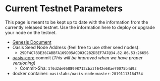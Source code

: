 # Current Testnet Parameters

This page is meant to be kept up to date with the information from the currently
released testnet. Use the information here to deploy or upgrade your node on the
testnet.

* [Genesis Document](https://github.com/oasislabs/public-testnet-artifacts/releases/download/2019-11-13/genesis.json)
* Oasis Seed Node Address (feel free to use other seed nodes):
  * `29DF4C783E36CABBFA169D05ACD03C282DBEF7A7@34.82.86.53:26656`
* [oasis-core](https://github.com/oasislabs/oasis-core) commit (_This will be
  improved when we have proper versioning_)
  * Commit-Sha: `1f6d2de0688998712cba3f642e68ae70075b4d93`
* docker container: `oasislabs/oasis-node:master-20191113164754`

